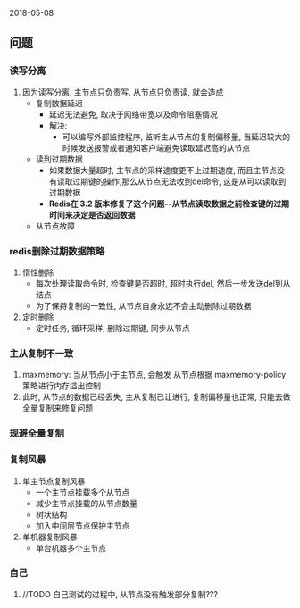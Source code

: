2018-05-08

## 问题

### 读写分离
1. 因为读写分离, 主节点只负责写, 从节点只负责读, 就会造成
    - 复制数据延迟
        - 延迟无法避免, 取决于网络带宽以及命令阻塞情况
        - 解决:
            - 可以编写外部监控程序, 监听主从节点的复制偏移量, 当延迟较大的时候发送报警或者通知客户端避免读取延迟高的从节点
    - 读到过期数据
        - 如果数据大量超时, 主节点的采样速度更不上过期速度, 而且主节点没有读取过期键的操作,那么从节点无法收到del命令, 这是从可以读取到过期数据
        - **Redis在 3.2 版本修复了这个问题--从节点读取数据之前检查键的过期时间来决定是否返回数据**
    - 从节点故障
    
### redis删除过期数据策略
1. 惰性删除
    - 每次处理读取命令时, 检查键是否超时, 超时执行del, 然后一步发送del到从结点
    - 为了保持复制的一致性, 从节点自身永远不会主动删除过期数据
2. 定时删除
    - 定时任务, 循环采样, 删除过期键, 同步从节点
    
### 主从复制不一致
1. maxmemory: 当从节点小于主节点, 会触发 从节点根据 maxmemory-policy策略进行内存溢出控制 
2. 此时, 从节点的数据已经丢失, 主从复制已让进行, 复制偏移量也正常, 只能去做全量复制来修复问题

### 规避全量复制


### 复制风暴
1. 单主节点复制风暴
    - 一个主节点挂载多个从节点
    - 减少主节点挂载的从节点数量
    - 树状结构
    - 加入中间层节点保护主节点
2. 单机器复制风暴
    - 单台机器多个主节点
    
### 自己 
1. //TODO 自己测试的过程中, 从节点没有触发部分复制???
